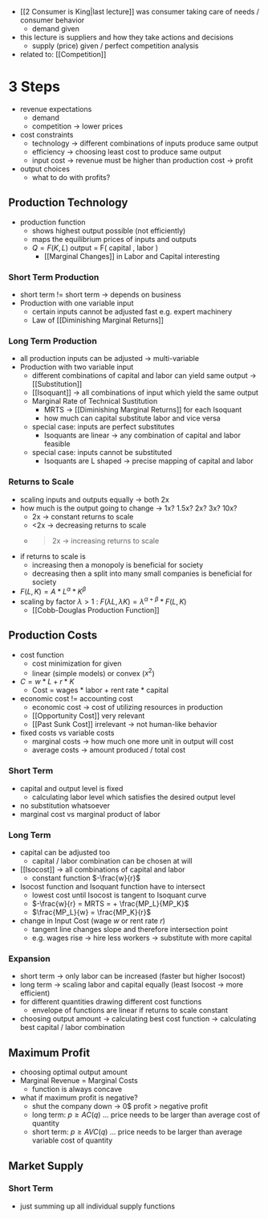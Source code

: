 - [[2 Consumer is King|last lecture]] was consumer taking care of needs / consumer behavior
	- demand given
- this lecture is suppliers and how they take actions and decisions
	- supply (price) given / perfect competition analysis
- related to: [[Competition]]
# 3 Steps
- revenue expectations
	- demand
	- competition -> lower prices
- cost constraints
	- technology -> different combinations of inputs produce same output
	- efficiency -> choosing least cost to produce same output
	- input cost -> revenue must be higher than production cost -> profit
- output choices
	- what to do with profits?
## Production Technology
- production function
	- shows highest output possible (not efficiently)
	- maps the equilibrium prices of inputs and outputs
	- $Q = F(K, L)$ output = F( capital , labor )
		- [[Marginal Changes]] in Labor and Capital interesting
### Short Term Production 
- short term != short term -> depends on business
- Production with one variable input
	- certain inputs cannot be adjusted fast e.g. expert machinery
	- Law of [[Diminishing Marginal Returns]]
### Long Term Production
- all production inputs can be adjusted -> multi-variable
- Production with two variable input
	- different combinations of capital and labor can yield same output -> [[Substitution]]
	- [[Isoquant]] -> all combinations of input which yield the same output 
	- Marginal Rate of Technical Sustitution
		- MRTS -> [[Diminishing Marginal Returns]] for each Isoquant
		- how much can capital substitute labor and vice versa
	- special case: inputs are perfect substitutes
		- Isoquants are linear -> any combination of capital and labor feasible
	- special case: inputs cannot be substituted
		- Isoquants are L shaped -> precise mapping of capital and labor
### Returns to Scale
- scaling inputs and outputs equally -> both 2x
- how much is the output going to change -> 1x? 1.5x? 2x? 3x? 10x?
	- 2x -> constant returns to scale
	- <2x -> decreasing returns to scale
	- >2x -> increasing returns to scale
- if returns to scale is 
	- increasing then a monopoly is beneficial for society
	- decreasing then a split into many small companies is beneficial for society
- $F(L,K) = A*L^{\alpha}*K^{\beta}$
- scaling by factor $\lambda > 1$ : $F(\lambda L, \lambda K) = \lambda^{\alpha + \beta} * F(L,K)$
	- [[Cobb-Douglas Production Function]]
## Production Costs
- cost function
	- cost minimization for given
	- linear (simple models) or convex ($x^2$)
- $C = w * L +  r * K$ 
	- Cost = wages * labor + rent rate * capital
- economic cost != accounting cost
	- economic cost -> cost of utilizing resources in production
	- [[Opportunity Cost]] very relevant
	- [[Past Sunk Cost]] irrelevant -> not human-like behavior
- fixed costs vs variable costs
	- marginal costs -> how much one more unit in output will cost
	- average costs -> amount produced / total cost
### Short Term
- capital and output level is fixed
	- calculating labor level which satisfies the desired output level
- no substitution whatsoever
- marginal cost vs marginal product of labor
### Long Term
- capital can be adjusted too
	- capital / labor combination can be chosen at will
- [[Isocost]] -> all combinations of capital and labor
	-  constant function $-\frac{w}{r}$
- Isocost function and Isoquant function have to intersect
	- lowest cost until Isocost is tangent to Isoquant curve
	- $-\frac{w}{r} = MRTS = + \frac{MP_L}{MP_K}$
	- $\frac{MP_L}{w} = \frac{MP_K}{r}$
- change in Input Cost (wage $w$ or rent rate $r$)
	- tangent line changes slope and therefore intersection point
	- e.g. wages rise -> hire less workers -> substitute with more capital
### Expansion
- short term -> only labor can be increased (faster but higher Isocost)
- long term -> scaling labor and capital equally (least Isocost -> more efficient)
- for different quantities drawing different cost functions
	- envelope of functions are linear if returns to scale constant
- choosing output amount -> calculating best cost function -> calculating best capital / labor combination
## Maximum Profit
- choosing optimal output amount
- Marginal Revenue = Marginal Costs
	- function is always concave
- what if maximum profit is negative?
	- shut the company down -> 0$ profit > negative profit
	- long term: $p \geq AC(q)$ ... price needs to be larger than average cost of quantity
	- short term: $p \geq AVC(q)$ ... price needs to be larger than average variable cost of quantity
## Market Supply
### Short Term
- just summing up all individual supply functions
